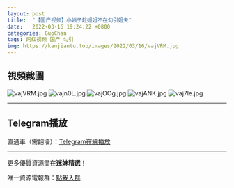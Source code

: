 ```yaml
---
layout: post
title:  "【国产视频】小姨子趁姐姐不在勾引姐夫"
date:   2022-03-16 19:24:22 +0800
categories: GuoChan
tags: 网红视频 国产 勾引
img: https://kanjiantu.top/images/2022/03/16/vajVRM.jpg
---
```



## 視頻截圖

![vajVRM.jpg](https://kanjiantu.top/images/2022/03/16/vajVRM.jpg)
![vajn0L.jpg](https://kanjiantu.top/images/2022/03/16/vajn0L.jpg)
![vajOOg.jpg](https://kanjiantu.top/images/2022/03/16/vajOOg.jpg)
![vajANK.jpg](https://kanjiantu.top/images/2022/03/16/vajANK.jpg)
![vaj7le.jpg](https://kanjiantu.top/images/2022/03/16/vaj7le.jpg)

* * *
## Telegram播放

直通車（需翻墻）：[Telegram在線播放](https://t.me/mimeijingxuan/79)

* * *
更多優質資源盡在**迷妹精選**！

唯一資源電報群：[點我入群](https://t.me/mimeijingxuan)


